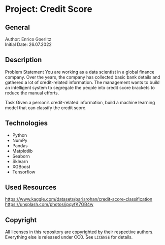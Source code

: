 # Project: Credit Score

## General

Author: Enrico Goerlitz <br/>
Initial Date: 26.07.2022

## Description

Problem Statement
You are working as a data scientist in a global finance company. Over the years, the company has collected basic bank details and gathered a lot of credit-related information. The management wants to build an intelligent system to segregate the people into credit score brackets to reduce the manual efforts.

Task
Given a person’s credit-related information, build a machine learning model that can classify the credit score.

## Technologies

-   Python
-   NumPy
-   Pandas
-   Matplotlib
-   Seaborn
-   Sklearn
-   XGBoost
-   Tensorflow

## Used Resources

https://www.kaggle.com/datasets/parisrohan/credit-score-classification <br>
https://unsplash.com/photos/jpqyfK7GB4w

## Copyright

All licenses in this repository are copyrighted by their respective authors.
Everything else is released under CC0. See `LICENSE` for details.
